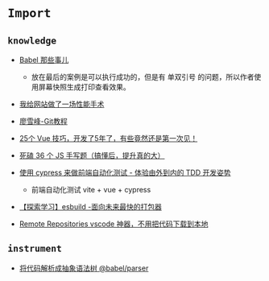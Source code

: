 # `Import`

## `knowledge`

+ [Babel 那些事儿](https://juejin.cn/post/6985540486823936031)

    - 放在最后的案例是可以执行成功的，但是有 单双引号 的问题，所以作者使用屏幕快照生成打印查看效果。

+ [我给网站做了一场性能手术](https://juejin.cn/post/6959333330277892133)

+ [廖雪峰-Git教程](https://www.liaoxuefeng.com/wiki/896043488029600)

+ [25个 Vue 技巧，开发了5年了，有些竟然还是第一次见！](https://zhuanlan.zhihu.com/p/393456120)

+ [死磕 36 个 JS 手写题（搞懂后，提升真的大）](https://juejin.cn/post/6946022649768181774#heading-0)


+ [使用 cypress 来做前端自动化测试 - 体验由外到内的 TDD 开发姿势](https://www.bilibili.com/video/BV1WU4y1J7Va?share_medium=android&share_plat=android&share_session_id=2e6ff244-7158-4d4c-acc7-027273eb943d&share_source=WEIXIN&share_tag=s_i&timestamp=1628066274&unique_k=NkB9h3)

    - 前端自动化测试 vite + vue + cypress

+ [【探索学习】esbuild -面向未来最快的打包器](https://www.bilibili.com/video/BV1nA41137jT)

+ [Remote Repositories vscode 神器，不用把代码下载到本地](https://www.bilibili.com/video/BV1U64y1t7TH)

## `instrument`

+ [将代码解析成抽象语法树 @babel/parser ](https://astexplorer.net/)